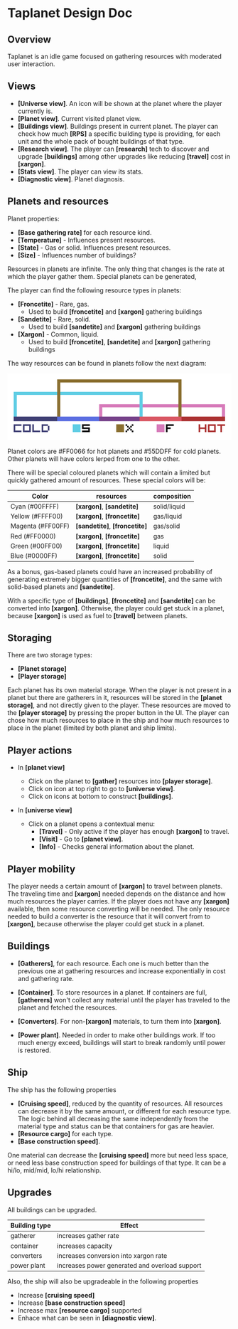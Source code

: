 # Taplanet Design Doc

## Overview

Taplanet is an idle game focused on gathering resources with moderated user interaction.

## Views

* **[Universe view]**. An icon will be shown at the planet where the player currently is.
* **[Planet view]**. Current visited planet view.
* **[Buildings view]**. Buildings present in current planet. The player can check how much **[RPS]** a specific building type is providing, for each unit and the whole pack of bought buildings of that type.
* **[Research view]**. The player can **[research]** tech to discover and upgrade **[buildings]** among other upgrades like reducing **[travel]** cost in **[xargon]**.
* **[Stats view]**. The player can view its stats.
* **[Diagnostic view]**. Planet diagnosis.

## Planets and resources

Planet properties:

* **[Base gathering rate]** for each resource kind.
* **[Temperature]** - Influences present resources.
* **[State]** - Gas or solid. Influences present resources.
* **[Size]** - Influences number of buildings?


Resources in planets are infinite. The only thing that changes is the rate at which the player gather them. Special planets can be generated,

The player can find the following resource types in planets:

* **[Froncetite]** - Rare, gas.
  * Used to build **[froncetite]** and **[xargon]** gathering buildings
* **[Sandetite]** - Rare, solid.
  * Used to build **[sandetite]** and **[xargon]** gathering buildings
* **[Xargon]** - Common, liquid.
  * Used to build **[froncetite]**, **[sandetite]** and **[xargon]** gathering buildings

The way resources can be found in planets follow the next diagram:

![alt text](resource-diagram.png "Sample")

Planet colors are #FF0066 for hot planets and #55DDFF for cold planets. Other planets will have colors lerped from one to the other.

There will be special coloured planets which will contain a limited but quickly gathered amount of resources. These special colors will be:

| Color | resources | composition |
|-------|-----------|-------------|
| Cyan (#00FFFF) | **[xargon]**, **[sandetite]** | solid/liquid |
| Yellow (#FFFF00) | **[xargon]**, **[froncetite]** | gas/liquid |
| Magenta (#FF00FF) | **[sandetite]**, **[froncetite]** | gas/solid |
| Red (#FF0000) | **[xargon]**, **[froncetite]** | gas |
| Green (#00FF00) | **[xargon]**, **[froncetite]** | liquid |
| Blue (#0000FF) | **[xargon]**, **[froncetite]** | solid |


As a bonus, gas-based planets could have an increased probability of generating extremely bigger quantities of **[froncetite]**, and the same with solid-based planets and **[sandetite]**.

With a specific type of **[buildings]**, **[froncetite]** and **[sandetite]** can be converted into **[xargon]**. Otherwise, the player could get stuck in a planet, because **[xargon]** is used as fuel to **[travel]** between planets.

## Storaging

There are two storage types:

* **[Planet storage]**
* **[Player storage]**

Each planet has its own material storage. When the player is not present in a planet but there are gatherers in it, resources will be stored in the **[planet storage]**, and not directly given to the player. These resources are moved to the **[player storage]** by pressing the proper button in the UI. The player can chose how much resources to place in the ship and how much resources to place in the planet (limited by both planet and ship limits).

## Player actions

* In **[planet view]**
  * Click on the planet to **[gather]** resources into **[player storage]**.
  * Click on icon at top right to go to **[universe view]**.
  * Click on icons at bottom to construct **[buildings]**.

* In **[universe view]**
  * Click on a planet opens a contextual menu:
    * **[Travel]** - Only active if the player has enough **[xargon]** to travel.
    * **[Visit]** - Go to **[planet view]**.
    * **[Info]** - Checks general information about the planet.

## Player mobility

The player needs a certain amount of **[xargon]** to travel between planets. The traveling time and **[xargon]** needed depends on the distance and how much resources the player carries. If the player does not have any **[xargon]** available, then some resource converting will be needed. The only resource needed to build a converter is the resource that it will convert from to **[xargon]**, because otherwise the player could get stuck in a planet.

## Buildings

* **[Gatherers]**, for each resource. Each one is much better than the previous one at gathering resources and increase exponentially in cost and gathering rate.

* **[Container]**. To store resources in a planet. If containers are full, **[gatherers]** won't collect any material until the player has traveled to the planet and fetched the resources.
* **[Converters]**. For non-**[xargon]** materials, to turn them into **[xargon]**.
* **[Power plant]**. Needed in order to make other buildings work. If too much energy exceed, buildings will start to break randomly until power is restored.


## Ship

The ship has the following properties

* **[Cruising speed]**, reduced by the quantity of resources. All resources can decrease it by the same amount, or different for each resource type. The logic behind all decreasing the same independently from the material type and status can be that containers for gas are heavier.
* **[Resource cargo]** for each type.
* **[Base construction speed]**.

One material can decrease the **[cruising speed]** more but need less space, or need less base construction speed for buildings of that type. It can be a hi/lo, mid/mid, lo/hi relationship.

## Upgrades


All buildings can be upgraded.

|Building type|Effect|
|-------------|------|
|gatherer | increases gather rate |
|container|increases capacity|
|converters|increases conversion into xargon rate|
|power plant|increases power generated and overload support|

Also, the ship will also be upgradeable in the following properties

* Increase **[cruising speed]**
* Increase **[base construction speed]**
* Increase max **[resource cargo]** supported
* Enhace what can be seen in **[diagnostic view]**.
